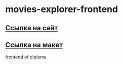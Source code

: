 # movies-explorer-frontend

## [Ссылка на сайт](https://movies.vova.nomoredomains.sbs/)
## [Ссылка на макет](https://disk.yandex.ru/d/pDrLTgTlZN6XOg)

frontend of diploma
